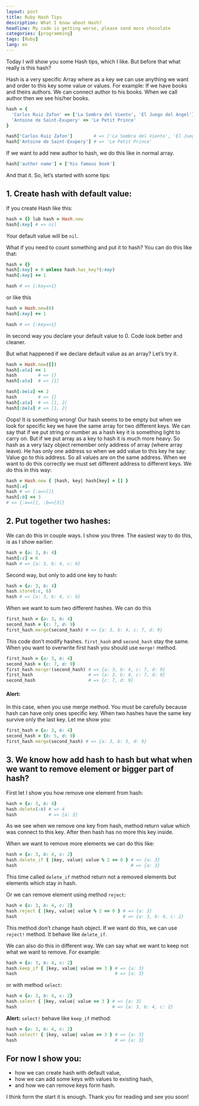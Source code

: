 ```yaml
---
layout: post
title: Ruby Hash Tips
description: What I know about Hash?
headline: My code is getting worse, please send more chocolate
categories: [programming]
tags: [Ruby]
lang: en
---
```


Today I will show you some Hash tips, which I like. But before that what really is this hash?

Hash is a very specific Array where as a key we can use anything we want and order to this key some value or values. For example: If we have books and theirs authors. We can connect author to his books. When we call author then we see his/her books.

```ruby
hash = {
  'Carlos Ruiz Zafon' => ['La Sombra del Viento', 'El Juego del Angel'],
  'Antoine de Saint-Exupery' => 'Le Petit Prince'
}

hash['Carlos Ruiz Zafon']        # => ['La Sombra del Viento', 'El Juego del Angel']
hash['Antoine de Saint-Exupery'] # => 'Le Petit Prince'
```

If we want to add new author to hash, we do this like in normal array.

```ruby
hash['author name'] = ['his famous book']
```

And that it. So, let’s started with some tips:

## 1. Create hash with default value:

If you create Hash like this:

```ruby
hash = {} lub hash = Hash.new
hash[:key] # => nil
```

Your default value will be `nil`.

What if you need to count something and put it to hash?
You can do this like that:

```ruby
hash = {}
hash[:key] = 0 unless hash.has_key?(:key)
hash[:key] += 1

hash # => {:key=>1}
```

or like this

```ruby
hash = Hash.new(0)
hash[:key] += 1

hash # => {:key=>1}
```

In second way you declare your default value to 0. Code look better and cleaner.

But what happened if we declare default value as an array? Let’s try it.

```ruby
hash = Hash.new([])
hash[:ala] << 1
hash        # => {}
hash[:ala]  # => [1]

hash[:bela] << 2
hash        # => {}
hash[:ala]  # => [1, 2]
hash[:bela] # => [1, 2]
```

Oops! It is something wrong! Our hash seems to be empty but when we look for specific key we have the same array for two different keys. We can say that if we put string or number as a hash key it is something light to carry on. But if we put array as a key to hash it is much more heavy. So hash as a very lazy object remember only address of array (where array leave). He has only one address so when we add value to this key he say: Value go to this address. So all values are on the same address. When we want to do this correctly we must set different address to different keys. We do this in this way:

```ruby
hash = Hash.new { |hash, key| hash[key] = [] }
hash[:a]
hash # => {:a=>[]}
hash[:b] << 3
# => {:a=>[], :b=>[3]}
```

## 2. Put together two hashes:

We can do this in couple ways. I show you three. The easiest way to do this, is as I show earlier:

```ruby
hash = {a: 3, b: 4}
hash[:c] = 6
hash # => {a: 3, b: 4, c: 6}
```

Second way, but only to add one key to hash:

```ruby
hash = {a: 3, b: 4}
hash.store(:c, 6)
hash # => {a: 3, b: 4, c: 6}
```

When we want to sum two different hashes. We can do this

```ruby
first_hash = {a: 3, b: 4}
second_hash = {c: 7, d: 9}
first_hash.merge(second_hash) # => {a: 3, b: 4, c: 7, d: 9}
```

This code don’t modify hashes. `first_hash` and `second_hash` stay the same. When you want to overwrite first hash you should use `merge!` method.

```ruby
first_hash = {a: 3, b: 4}
second_hash = {c: 7, d: 9}
first_hash.merge!(second_hash) # => {a: 3, b: 4, c: 7, d: 9}
first_hash                     # => {a: 3, b: 4, c: 7, d: 9}
second_hash                    # => {c: 7, d: 9}
```

#### Alert:
In this case, when you use merge method. You must be carefully because hash can have only ones specific key. When two hashes have the same key survive only the last key. Let me show you:

```ruby
first_hash = {a: 3, b: 4}
second_hash = {b: 5, d: 9}
first_hash.merge(second_hash) # => {a: 3, b: 5, d: 9}
```

## 3. We know how add hash to hash but what when we want to remove element or bigger part of hash?

First let I show you how remove one element from hash:

```ruby
hash = {a: 3, b: 4}
hash.delete(:b) # => 4
hash            # => {a: 3}
```

As we see when we remove one key from hash, method return value which was connect to this key. After then hash has no more this key inside.

When we want to remove more elements we can do this like:

```ruby
hash = {a: 3, b: 4, c: 2}
hash.delete_if { |key, value| value % 2 == 0 } # => {a: 3}
hash                                           # => {a: 3}
```

This time called `delete_if` method return not a removed elements but elements which stay in hash.

Or we can remove element using method `reject`:

```ruby
hash = {a: 3, b: 4, c: 2}
hash.reject { |key, value| value % 2 == 0 } # => {a: 3}
hash                                        # => {a: 3, b: 4, c: 2}
```

This method don’t change hash object. If we want do this, we can use `reject!` method. It behave like `delete_if`.

We can also do this in different way. We can say what we want to keep not what we want to remove. For example:

```ruby
hash = {a: 3, b: 4, c: 2}
hash.keep_if { |key, value| value == 3 } # => {a: 3}
hash                                     # => {a: 3}
```

or with method `select`:

```ruby
hash = {a: 3, b: 4, c: 2}
hash.select { |key, value| value == 3 } # => {a: 3}
hash                                    # => {a: 3, b: 4, c: 2}
```

**Alert:** `select!` behave like `keep_if` method:

```ruby
hash = {a: 3, b: 4, c: 2}
hash.select! { |key, value| value == 3 } # => {a: 3}
hash                                     # => {a: 3}
```

## For now I show you:

- how we can create hash with default value,
- how we can add some keys with values to existing hash,
- and how we can remove keys form hash.

I think form the start it is enough. Thank you for reading and see you soon!

